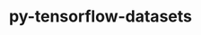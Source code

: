 ---
title: "py-tensorflow-datasets"
layout: cache
categories: [package, develop]
meta: {"compilers": ["none"], "num_specs": 35, "num_specs_by_stack": {"ml-linux-aarch64-cpu": 18, "ml-linux-aarch64-cuda": 18, "ml-linux-x86_64-cpu": 16, "ml-linux-x86_64-cuda": 17, "ml-linux-x86_64-rocm": 16, "root": 35}, "oss": ["ubuntu24.04"], "platforms": ["linux"], "stacks": ["ml-linux-aarch64-cpu", "ml-linux-aarch64-cuda", "ml-linux-x86_64-cpu", "ml-linux-x86_64-cuda", "ml-linux-x86_64-rocm", "root"], "targets": ["aarch64", "x86_64_v3"], "versions": ["4.4.0"]}
spec_details: [{"compiler": "none", "hash": "2biehpafodvh7mcoqmxet6dhizmpyudw", "os": "ubuntu24.04", "platform": "linux", "size": "-", "stacks": ["ml-linux-x86_64-cpu", "ml-linux-x86_64-cuda", "ml-linux-x86_64-rocm", "root"], "target": "x86_64_v3", "variants": ["build_system=python_pip"], "versions": ["4.4.0"]}, {"compiler": "none", "hash": "3kuorhogh6gnnkqbd3twgu3mgavmxmyh", "os": "ubuntu24.04", "platform": "linux", "size": "-", "stacks": ["ml-linux-aarch64-cpu", "ml-linux-aarch64-cuda", "root"], "target": "aarch64", "variants": ["build_system=python_pip"], "versions": ["4.4.0"]}, {"compiler": "none", "hash": "3vjdj37sigtobucajqemn3bmivoprq32", "os": "ubuntu24.04", "platform": "linux", "size": "-", "stacks": ["ml-linux-x86_64-cpu", "ml-linux-x86_64-cuda", "ml-linux-x86_64-rocm", "root"], "target": "x86_64_v3", "variants": ["build_system=python_pip"], "versions": ["4.4.0"]}, {"compiler": "none", "hash": "45xk4xphmywdggbw6uatz3kaa3pdiown", "os": "ubuntu24.04", "platform": "linux", "size": "-", "stacks": ["ml-linux-aarch64-cpu", "ml-linux-aarch64-cuda", "root"], "target": "aarch64", "variants": ["build_system=python_pip"], "versions": ["4.4.0"]}, {"compiler": "none", "hash": "a5mxjwyrpuoy3m4s7wq46thawgshc3fy", "os": "ubuntu24.04", "platform": "linux", "size": "-", "stacks": ["ml-linux-x86_64-cpu", "ml-linux-x86_64-cuda", "ml-linux-x86_64-rocm", "root"], "target": "x86_64_v3", "variants": ["build_system=python_pip"], "versions": ["4.4.0"]}, {"compiler": "none", "hash": "albhp7u3hqvjvh6mipgszjez55woq4lx", "os": "ubuntu24.04", "platform": "linux", "size": "-", "stacks": ["ml-linux-aarch64-cpu", "ml-linux-aarch64-cuda", "root"], "target": "aarch64", "variants": ["build_system=python_pip"], "versions": ["4.4.0"]}, {"compiler": "none", "hash": "axrl6oebhrsvyl776k54anorfts6rlbl", "os": "ubuntu24.04", "platform": "linux", "size": "-", "stacks": ["ml-linux-x86_64-cpu", "ml-linux-x86_64-cuda", "ml-linux-x86_64-rocm", "root"], "target": "x86_64_v3", "variants": ["build_system=python_pip"], "versions": ["4.4.0"]}, {"compiler": "none", "hash": "cxwrmlixmeri32ypimvlr5yzi7ga7mlx", "os": "ubuntu24.04", "platform": "linux", "size": "-", "stacks": ["ml-linux-aarch64-cpu", "ml-linux-aarch64-cuda", "root"], "target": "aarch64", "variants": ["build_system=python_pip"], "versions": ["4.4.0"]}, {"compiler": "none", "hash": "d6n5r7bkdjferv4l3hu3cwoxs7jvhh64", "os": "ubuntu24.04", "platform": "linux", "size": "-", "stacks": ["ml-linux-aarch64-cpu", "ml-linux-aarch64-cuda", "root"], "target": "aarch64", "variants": ["build_system=python_pip"], "versions": ["4.4.0"]}, {"compiler": "none", "hash": "dilacm3b7pnrsvfqfntxcsojljxjl7qv", "os": "ubuntu24.04", "platform": "linux", "size": "-", "stacks": ["ml-linux-aarch64-cpu", "ml-linux-aarch64-cuda", "root"], "target": "aarch64", "variants": ["build_system=python_pip"], "versions": ["4.4.0"]}, {"compiler": "none", "hash": "dnzpbqysojfyry7ejpyngeowsisa7j5n", "os": "ubuntu24.04", "platform": "linux", "size": "-", "stacks": ["ml-linux-aarch64-cpu", "ml-linux-aarch64-cuda", "root"], "target": "aarch64", "variants": ["build_system=python_pip"], "versions": ["4.4.0"]}, {"compiler": "none", "hash": "eyd6jqx66u5stjvmxg2xksfqgi3eu3tz", "os": "ubuntu24.04", "platform": "linux", "size": "-", "stacks": ["ml-linux-aarch64-cpu", "ml-linux-aarch64-cuda", "root"], "target": "aarch64", "variants": ["build_system=python_pip"], "versions": ["4.4.0"]}, {"compiler": "none", "hash": "fqatm3tugfzxiem4cytejigaemzocwmh", "os": "ubuntu24.04", "platform": "linux", "size": "-", "stacks": ["ml-linux-aarch64-cpu", "ml-linux-aarch64-cuda", "root"], "target": "aarch64", "variants": ["build_system=python_pip"], "versions": ["4.4.0"]}, {"compiler": "none", "hash": "fqv46xtc5xqr5h7vbhbwwqnpqupqvvss", "os": "ubuntu24.04", "platform": "linux", "size": "-", "stacks": ["ml-linux-aarch64-cpu", "ml-linux-aarch64-cuda", "root"], "target": "aarch64", "variants": ["build_system=python_pip"], "versions": ["4.4.0"]}, {"compiler": "none", "hash": "it5fkzuh5vj3awks25n4yptlgfy77jhm", "os": "ubuntu24.04", "platform": "linux", "size": "-", "stacks": ["ml-linux-x86_64-cpu", "ml-linux-x86_64-cuda", "ml-linux-x86_64-rocm", "root"], "target": "x86_64_v3", "variants": ["build_system=python_pip"], "versions": ["4.4.0"]}, {"compiler": "none", "hash": "iv7wcxee2hyyryodry6ld4k6bnlgvp34", "os": "ubuntu24.04", "platform": "linux", "size": "-", "stacks": ["ml-linux-x86_64-cpu", "ml-linux-x86_64-cuda", "ml-linux-x86_64-rocm", "root"], "target": "x86_64_v3", "variants": ["build_system=python_pip"], "versions": ["4.4.0"]}, {"compiler": "none", "hash": "iwnz2xqbgua62dajyiqadn476tpafppb", "os": "ubuntu24.04", "platform": "linux", "size": "-", "stacks": ["ml-linux-x86_64-cpu", "ml-linux-x86_64-cuda", "ml-linux-x86_64-rocm", "root"], "target": "x86_64_v3", "variants": ["build_system=python_pip"], "versions": ["4.4.0"]}, {"compiler": "none", "hash": "k2n5b4y3a37gsjb3tlnah7nayp3hnmoy", "os": "ubuntu24.04", "platform": "linux", "size": "-", "stacks": ["ml-linux-x86_64-cpu", "ml-linux-x86_64-cuda", "ml-linux-x86_64-rocm", "root"], "target": "x86_64_v3", "variants": ["build_system=python_pip"], "versions": ["4.4.0"]}, {"compiler": "none", "hash": "kjrelbknytc7dqctolvodzuhv4ag345b", "os": "ubuntu24.04", "platform": "linux", "size": "-", "stacks": ["ml-linux-x86_64-cpu", "ml-linux-x86_64-cuda", "root"], "target": "x86_64_v3", "variants": ["build_system=python_pip"], "versions": ["4.4.0"]}, {"compiler": "none", "hash": "l4657c2q3uin5rkbf6we3zcbjs3laz2q", "os": "ubuntu24.04", "platform": "linux", "size": "-", "stacks": ["ml-linux-aarch64-cpu", "ml-linux-aarch64-cuda", "root"], "target": "aarch64", "variants": ["build_system=python_pip"], "versions": ["4.4.0"]}, {"compiler": "none", "hash": "movyxxrjk6awjyypxdlvn3qp7esdgr3c", "os": "ubuntu24.04", "platform": "linux", "size": "-", "stacks": ["ml-linux-aarch64-cpu", "ml-linux-aarch64-cuda", "root"], "target": "aarch64", "variants": ["build_system=python_pip"], "versions": ["4.4.0"]}, {"compiler": "none", "hash": "ocatybknrp2pupnwodnzpj7vbith7wdm", "os": "ubuntu24.04", "platform": "linux", "size": "-", "stacks": ["ml-linux-x86_64-cpu", "ml-linux-x86_64-cuda", "ml-linux-x86_64-rocm", "root"], "target": "x86_64_v3", "variants": ["build_system=python_pip"], "versions": ["4.4.0"]}, {"compiler": "none", "hash": "qt4pvswe7fg2u3cxehj5qnfvstpmgscz", "os": "ubuntu24.04", "platform": "linux", "size": "-", "stacks": ["ml-linux-x86_64-cpu", "ml-linux-x86_64-cuda", "ml-linux-x86_64-rocm", "root"], "target": "x86_64_v3", "variants": ["build_system=python_pip"], "versions": ["4.4.0"]}, {"compiler": "none", "hash": "qurdkcdrsxzrk2me5fix52ydbzpoihzg", "os": "ubuntu24.04", "platform": "linux", "size": "-", "stacks": ["ml-linux-aarch64-cpu", "ml-linux-aarch64-cuda", "root"], "target": "aarch64", "variants": ["build_system=python_pip"], "versions": ["4.4.0"]}, {"compiler": "none", "hash": "sja57j23fcqndk5onfaxit2rm5l3vc6c", "os": "ubuntu24.04", "platform": "linux", "size": "-", "stacks": ["ml-linux-x86_64-cpu", "ml-linux-x86_64-cuda", "ml-linux-x86_64-rocm", "root"], "target": "x86_64_v3", "variants": ["build_system=python_pip"], "versions": ["4.4.0"]}, {"compiler": "none", "hash": "tbjvlcmkn4eb2c4enp5imabxbg4gj5zl", "os": "ubuntu24.04", "platform": "linux", "size": "-", "stacks": ["ml-linux-x86_64-cpu", "ml-linux-x86_64-cuda", "ml-linux-x86_64-rocm", "root"], "target": "x86_64_v3", "variants": ["build_system=python_pip"], "versions": ["4.4.0"]}, {"compiler": "none", "hash": "tm6bn3vrvuqhsjzdqyzoaik3jqdcxhe3", "os": "ubuntu24.04", "platform": "linux", "size": "-", "stacks": ["ml-linux-x86_64-cpu", "ml-linux-x86_64-cuda", "ml-linux-x86_64-rocm", "root"], "target": "x86_64_v3", "variants": ["build_system=python_pip"], "versions": ["4.4.0"]}, {"compiler": "none", "hash": "tnmmjgo3pvwk7rribnpyj56u6tmgghdv", "os": "ubuntu24.04", "platform": "linux", "size": "-", "stacks": ["ml-linux-aarch64-cpu", "ml-linux-aarch64-cuda", "root"], "target": "aarch64", "variants": ["build_system=python_pip"], "versions": ["4.4.0"]}, {"compiler": "none", "hash": "uhimobuvth2bvvzpuwsrae22j6ahxxdc", "os": "ubuntu24.04", "platform": "linux", "size": "-", "stacks": ["ml-linux-x86_64-cpu", "ml-linux-x86_64-cuda", "ml-linux-x86_64-rocm", "root"], "target": "x86_64_v3", "variants": ["build_system=python_pip"], "versions": ["4.4.0"]}, {"compiler": "none", "hash": "v2uyasndw3vn4fkrzezk2hnkzv6jv7vw", "os": "ubuntu24.04", "platform": "linux", "size": "-", "stacks": ["ml-linux-aarch64-cpu", "ml-linux-aarch64-cuda", "root"], "target": "aarch64", "variants": ["build_system=python_pip"], "versions": ["4.4.0"]}, {"compiler": "none", "hash": "wad7km44ef53h5smlfjv7gkprxg2ti6r", "os": "ubuntu24.04", "platform": "linux", "size": "-", "stacks": ["ml-linux-x86_64-cuda", "ml-linux-x86_64-rocm", "root"], "target": "x86_64_v3", "variants": ["build_system=python_pip"], "versions": ["4.4.0"]}, {"compiler": "none", "hash": "wjpyqyc5datgouyntl64ezt4bcwfvgte", "os": "ubuntu24.04", "platform": "linux", "size": "-", "stacks": ["ml-linux-aarch64-cpu", "ml-linux-aarch64-cuda", "root"], "target": "aarch64", "variants": ["build_system=python_pip"], "versions": ["4.4.0"]}, {"compiler": "none", "hash": "wwit4fz6h3xscmoohr4uqoiuesl22qr2", "os": "ubuntu24.04", "platform": "linux", "size": "-", "stacks": ["ml-linux-aarch64-cpu", "ml-linux-aarch64-cuda", "root"], "target": "aarch64", "variants": ["build_system=python_pip"], "versions": ["4.4.0"]}, {"compiler": "none", "hash": "xt34c2kywdz5taztv6glrqneco2ieruw", "os": "ubuntu24.04", "platform": "linux", "size": "-", "stacks": ["ml-linux-x86_64-cpu", "ml-linux-x86_64-cuda", "ml-linux-x86_64-rocm", "root"], "target": "x86_64_v3", "variants": ["build_system=python_pip"], "versions": ["4.4.0"]}, {"compiler": "none", "hash": "ztsmmvr34ufzsdwtjuejilw36m6vuikv", "os": "ubuntu24.04", "platform": "linux", "size": "-", "stacks": ["ml-linux-aarch64-cpu", "ml-linux-aarch64-cuda", "root"], "target": "aarch64", "variants": ["build_system=python_pip"], "versions": ["4.4.0"]}]
---
